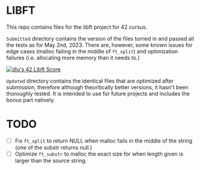 # LIBFT

This repo contains files for the libft project for 42 cursus. 

`Submitted` directory contains the version of the files turned in and passed all the tests as for May 2nd, 2023. There are, however, some known issues for edge cases (malloc failing in the middle of `ft_split`) and optimization failures (i.e. allocating more memory than it needs to.)

[![dlu's 42 Libft Score](https://badge42.vercel.app/api/v2/clhcmu90l002108mts40mykbj/project/3081844)](https://github.com/JaeSeoKim/badge42)

`Updated` directory contains the identical files that are optimized after submission, therefore although theoritically better versions, it hasn't been thoroughly tested. It is intended to use for future projects and includes the bonus part natively.

# TODO
- [ ] Fix `ft_split` to return NULL when malloc fails in the middle of the string (one of the substr returns null.)
- [ ] Optimize `ft_substr` to malloc the exact size for when length given is larger than the source string.
